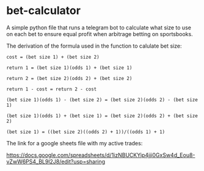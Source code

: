 # bet-calculator
A simple python file that runs a telegram bot to calculate what size to use on each bet to ensure equal profit when arbitrage betting on sportsbooks.

The derivation of the formula used in the function to calulate bet size:

`cost = (bet size 1) + (bet size 2)`

`return 1 = (bet size 1)(odds 1) + (bet size 1)`

`return 2 = (bet size 2)(odds 2) + (bet size 2)`

`return 1 - cost = return 2 - cost`

`(bet size 1)(odds 1) - (bet size 2) = (bet size 2)(odds 2) - (bet size 1)`

`(bet size 1)(odds 1) + (bet size 1) = (bet size 2)(odds 2) + (bet size 2)`

`(bet size 1) = ((bet size 2)((odds 2) + 1))/((odds 1) + 1)`

The link for a google sheets file with my active trades: 

https://docs.google.com/spreadsheets/d/1izNBUCKYip4jji0GxSw4d_Eou8-vZwW6PS4_BL9l2J8/edit?usp=sharing
